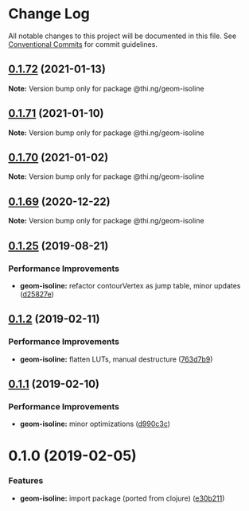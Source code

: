 # Change Log

All notable changes to this project will be documented in this file.
See [Conventional Commits](https://conventionalcommits.org) for commit guidelines.

## [0.1.72](https://github.com/thi-ng/umbrella/compare/@thi.ng/geom-isoline@0.1.71...@thi.ng/geom-isoline@0.1.72) (2021-01-13)

**Note:** Version bump only for package @thi.ng/geom-isoline





## [0.1.71](https://github.com/thi-ng/umbrella/compare/@thi.ng/geom-isoline@0.1.70...@thi.ng/geom-isoline@0.1.71) (2021-01-10)

**Note:** Version bump only for package @thi.ng/geom-isoline





## [0.1.70](https://github.com/thi-ng/umbrella/compare/@thi.ng/geom-isoline@0.1.69...@thi.ng/geom-isoline@0.1.70) (2021-01-02)

**Note:** Version bump only for package @thi.ng/geom-isoline





## [0.1.69](https://github.com/thi-ng/umbrella/compare/@thi.ng/geom-isoline@0.1.68...@thi.ng/geom-isoline@0.1.69) (2020-12-22)

**Note:** Version bump only for package @thi.ng/geom-isoline





## [0.1.25](https://github.com/thi-ng/umbrella/compare/@thi.ng/geom-isoline@0.1.24...@thi.ng/geom-isoline@0.1.25) (2019-08-21)

### Performance Improvements

* **geom-isoline:** refactor contourVertex as jump table, minor updates ([d25827e](https://github.com/thi-ng/umbrella/commit/d25827e))

## [0.1.2](https://github.com/thi-ng/umbrella/compare/@thi.ng/geom-isoline@0.1.1...@thi.ng/geom-isoline@0.1.2) (2019-02-11)

### Performance Improvements

* **geom-isoline:** flatten LUTs, manual destructure ([763d7b9](https://github.com/thi-ng/umbrella/commit/763d7b9))

## [0.1.1](https://github.com/thi-ng/umbrella/compare/@thi.ng/geom-isoline@0.1.0...@thi.ng/geom-isoline@0.1.1) (2019-02-10)

### Performance Improvements

* **geom-isoline:** minor optimizations ([d990c3c](https://github.com/thi-ng/umbrella/commit/d990c3c))

# 0.1.0 (2019-02-05)

### Features

* **geom-isoline:** import package (ported from clojure) ([e30b211](https://github.com/thi-ng/umbrella/commit/e30b211))
